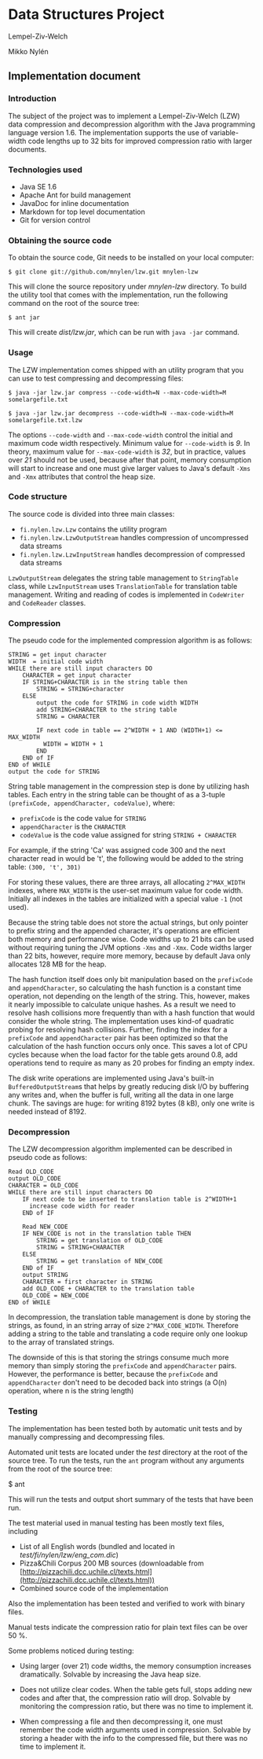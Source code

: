 # Data Structures Project

Lempel-Ziv-Welch

Mikko Nyl&eacute;n

## Implementation document

### Introduction

The subject of the project was to implement a Lempel-Ziv-Welch (LZW) data compression
and decompression algorithm with the Java programming language version 1.6.
The implementation supports the use of variable-width code lengths up to 32
bits for improved compression ratio with larger documents.

### Technologies used

* Java SE 1.6
* Apache Ant for build management
* JavaDoc for inline documentation
* Markdown for top level documentation
* Git for version control

### Obtaining the source code

To obtain the source code, Git needs to be installed on your local computer:

    $ git clone git://github.com/mnylen/lzw.git mnylen-lzw
    
This will clone the source repository under _mnylen-lzw_ directory. To build
the utility tool that comes with the implementation, run the following command
on the root of the source tree:

    $ ant jar
    
This will create _dist/lzw.jar_, which can be run with `java -jar` command.

### Usage

The LZW implementation comes shipped with an utility program that you can
use to test compressing and decompressing files:

    $ java -jar lzw.jar compress --code-width=N --max-code-width=M somelargefile.txt

    $ java -jar lzw.jar decompress --code-width=N --max-code-width=M somelargefile.txt.lzw

The options `--code-width` and `--max-code-width` control the initial and
maximum code width respectively. Minimum value for `--code-width` is *9*. In
theory, maximum value for `--max-code-width` is *32*, but in practice, values
over *21* should not be used, because after that point, memory consumption
will start to increase and one must give larger values to Java's default
`-Xms` and `-Xmx` attributes that control the heap size.

### Code structure

The source code is divided into three main classes:

* `fi.nylen.lzw.Lzw` contains the utility program
* `fi.nylen.lzw.LzwOutputStream` handles compression of uncompressed data streams
* `fi.nylen.lzw.LzwInputStream` handles decompression of compressed data streams

`LzwOutputStream` delegates the string table management to `StringTable` class,
while `LzwInputStream` uses `TranslationTable` for translation table management.
Writing and reading of codes is implemented in `CodeWriter` and `CodeReader`
classes.

### Compression

The pseudo code for the implemented compression algorithm is as follows:

    STRING = get input character
    WIDTH  = initial code width
    WHILE there are still input characters DO
        CHARACTER = get input character
        IF STRING+CHARACTER is in the string table then
            STRING = STRING+character
        ELSE
            output the code for STRING in code width WIDTH
            add STRING+CHARACTER to the string table
            STRING = CHARACTER
            
            IF next code in table == 2^WIDTH + 1 AND (WIDTH+1) <= MAX_WIDTH
              WIDTH = WIDTH + 1
            END
        END of IF
    END of WHILE
    output the code for STRING

String table management in the compression step is done by utilizing hash
tables. Each entry in the string table can be thought of as a 3-tuple
`(prefixCode, appendCharacter, codeValue)`, where:

* `prefixCode` is the code value for `STRING`
* `appendCharacter` is the `CHARACTER`
* `codeValue` is the code value assigned for string `STRING + CHARACTER`

For example, if the string 'Ca' was assigned code 300 and the next character
read in would be 't', the following would be added to the string table:
`(300, 't', 301)`

For storing these values, there are three arrays, all allocating `2^MAX_WIDTH`
indexes, where `MAX_WIDTH` is the user-set maximum value for code
width. Initially all indexes in the tables are initialized with a special value
`-1` (not used).

Because the string table does not store the actual strings, but only pointer
to prefix string and the appended character, it's operations are efficient both
memory and performance wise. Code widths up to 21 bits can be used without
requiring tuning the JVM options `-Xms` and `-Xmx`. Code widths larger than 22
bits, however, require more memory, because by default Java only allocates
128 MB for the heap.

The hash function itself does only bit manipulation based on the `prefixCode`
and `appendCharacter`, so calculating the hash function is a constant time
operation, not depending on the length of the string. This, however, makes it
nearly impossible to calculate unique hashes. As a result we need to resolve
hash collisions more frequently than with a hash function that would consider
the whole string. The implementation uses kind-of quadratic probing for
resolving hash collisions. Further, finding the index for a
`prefixCode` and `appendCharacter` pair has been optimized so that the
calculation of the hash function occurs only once. This saves a lot of CPU
cycles because when the load factor for the table gets around 0.8,
add operations tend to require as many as 20 probes for finding an empty
index.

The disk write operations are implemented using Java's built-in
`BufferedOutputStream`s that helps by greatly reducing disk I/O by 
buffering any writes and, when the buffer is full, writing all the data
in one large chunk. The savings are huge: for writing 8192 bytes (8 kB), only
one write is needed instead of 8192.

### Decompression

The LZW decompression algorithm implemented can be described in pseudo code as
follows:

    Read OLD_CODE
    output OLD_CODE
    CHARACTER = OLD_CODE
    WHILE there are still input characters DO
        IF next code to be inserted to translation table is 2^WIDTH+1
          increase code width for reader
        END of IF
        
        Read NEW_CODE
        IF NEW_CODE is not in the translation table THEN
            STRING = get translation of OLD_CODE
            STRING = STRING+CHARACTER
        ELSE
            STRING = get translation of NEW_CODE
        END of IF
        output STRING
        CHARACTER = first character in STRING
        add OLD_CODE + CHARACTER to the translation table
        OLD_CODE = NEW_CODE
    END of WHILE
    
In decompression, the translation table management is done by storing the
strings, as found, in an string array of size `2^MAX_CODE_WIDTH`. Therefore
adding a string to the table and translating a code require only one lookup
to the array of translated strings.

The downside of this is that storing the strings consume much more memory
than simply storing the `prefixCode` and `appendCharacter` pairs. However,
the performance is better, because the `prefixCode` and `appendCharacter`
don't need to be decoded back into strings (a O(n) operation, where n is
the string length)

### Testing

The implementation has been tested both by automatic unit tests and by
manually compressing and decompressing files.

Automated unit tests are located under the _test_ directory at the root of
the source tree. To run the tests, run the `ant` program without any arguments
from the root of the source tree:

  $ ant

This will run the tests and output short summary of the tests that have been
run.

The test material used in manual testing has been mostly text files, including

* List of all English words (bundled and located in _test/fi/nylen/lzw/eng\_com.dic_)
* Pizza&Chili Corpus 200 MB sources (downloadable from [http://pizzachili.dcc.uchile.cl/texts.html](http://pizzachili.dcc.uchile.cl/texts.html))
* Combined source code of the implementation
  
Also the implementation has been tested and verified to work with binary
files.

Manual tests indicate the compression ratio for plain text files can be over
50 %.

Some problems noticed during testing:

* Using larger (over 21) code widths, the memory consumption increases dramatically.
  Solvable by increasing the Java heap size.

* Does not utilize clear codes. When the table gets full, stops adding new codes and
  after that, the compression ratio will drop.
  Solvable by monitoring the compression ratio, but there was no time to
  implement it.

* When compressing a file and then decompressing it, one must remember the code
  width arguments used in compression. Solvable by storing a header with the info
  to the compressed file, but there was no time to implement it.